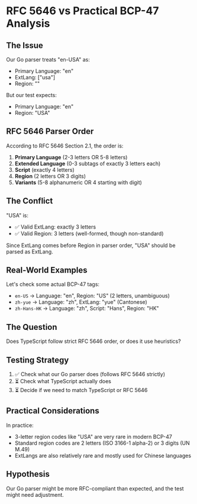 # RFC 5646 vs Practical BCP-47 Analysis

## The Issue
Our Go parser treats "en-USA" as:
- Primary Language: "en"
- ExtLang: ["usa"]
- Region: ""

But our test expects:
- Primary Language: "en"
- Region: "USA"

## RFC 5646 Parser Order
According to RFC 5646 Section 2.1, the order is:
1. **Primary Language** (2-3 letters OR 5-8 letters)
2. **Extended Language** (0-3 subtags of exactly 3 letters each)
3. **Script** (exactly 4 letters)
4. **Region** (2 letters OR 3 digits)
5. **Variants** (5-8 alphanumeric OR 4 starting with digit)

## The Conflict
"USA" is:
- ✅ Valid ExtLang: exactly 3 letters
- ✅ Valid Region: 3 letters (well-formed, though non-standard)

Since ExtLang comes before Region in parser order, "USA" should be parsed as ExtLang.

## Real-World Examples
Let's check some actual BCP-47 tags:
- `en-US` → Language: "en", Region: "US" (2 letters, unambiguous)
- `zh-yue` → Language: "zh", ExtLang: "yue" (Cantonese)
- `zh-Hans-HK` → Language: "zh", Script: "Hans", Region: "HK"

## The Question
Does TypeScript follow strict RFC 5646 order, or does it use heuristics?

## Testing Strategy
1. ✅ Check what our Go parser does (follows RFC 5646 strictly)
2. ⏳ Check what TypeScript actually does
3. ⏳ Decide if we need to match TypeScript or RFC 5646

## Practical Considerations
In practice:
- 3-letter region codes like "USA" are very rare in modern BCP-47
- Standard region codes are 2 letters (ISO 3166-1 alpha-2) or 3 digits (UN M.49)
- ExtLangs are also relatively rare and mostly used for Chinese languages

## Hypothesis
Our Go parser might be more RFC-compliant than expected, and the test might need adjustment.